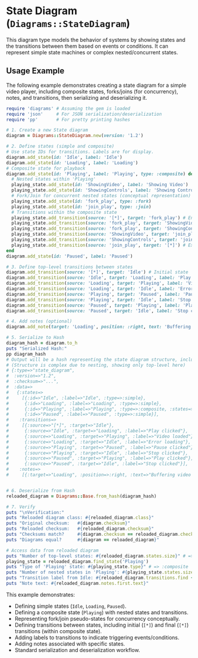 # State Diagram (`Diagrams::StateDiagram`)

This diagram type models the behavior of systems by showing states and the transitions between them based on events or conditions. It can represent simple state machines or complex nested/concurrent states.

## Usage Example

The following example demonstrates creating a state diagram for a simple video player, including composite states, forks/joins (for concurrency), notes, and transitions, then serializing and deserializing it.

```ruby
require 'diagrams' # Assuming the gem is loaded
require 'json'     # For JSON serialization/deserialization
require 'pp'       # For pretty printing hashes

# 1. Create a new State diagram
diagram = Diagrams::StateDiagram.new(version: '1.2')

# 2. Define states (simple and composite)
# Use state IDs for transitions. Labels are for display.
diagram.add_state(id: 'Idle', label: 'Idle')
diagram.add_state(id: 'Loading', label: 'Loading')
# Composite state for playback
diagram.add_state(id: 'Playing', label: 'Playing', type: :composite) do |playing_state|
  # Nested states within 'Playing'
  playing_state.add_state(id: 'ShowingVideo', label: 'Showing Video')
  playing_state.add_state(id: 'ShowingControls', label: 'Showing Controls')
  # Fork/Join for concurrent nested states (conceptual representation)
  playing_state.add_state(id: 'fork_play', type: :fork)
  playing_state.add_state(id: 'join_play', type: :join)
  # Transitions within the composite state
  playing_state.add_transition(source: '[*]', target: 'fork_play') # Entry point
  playing_state.add_transition(source: 'fork_play', target: 'ShowingVideo')
  playing_state.add_transition(source: 'fork_play', target: 'ShowingControls')
  playing_state.add_transition(source: 'ShowingVideo', target: 'join_play')
  playing_state.add_transition(source: 'ShowingControls', target: 'join_play')
  playing_state.add_transition(source: 'join_play', target: '[*]') # Exit point
end
diagram.add_state(id: 'Paused', label: 'Paused')

# 3. Define top-level transitions between states
diagram.add_transition(source: '[*]', target: 'Idle') # Initial state
diagram.add_transition(source: 'Idle', target: 'Loading', label: 'Play clicked')
diagram.add_transition(source: 'Loading', target: 'Playing', label: 'Video loaded')
diagram.add_transition(source: 'Loading', target: 'Idle', label: 'Error loading')
diagram.add_transition(source: 'Playing', target: 'Paused', label: 'Pause clicked')
diagram.add_transition(source: 'Playing', target: 'Idle', label: 'Stop clicked')
diagram.add_transition(source: 'Paused', target: 'Playing', label: 'Play clicked')
diagram.add_transition(source: 'Paused', target: 'Idle', label: 'Stop clicked')

# 4. Add notes (optional)
diagram.add_note(target: 'Loading', position: :right, text: 'Buffering video data...')

# 5. Serialize to Hash
diagram_hash = diagram.to_h
puts "Serialized Hash:"
pp diagram_hash
# Output will be a hash representing the state diagram structure, including nested states.
# (Structure is complex due to nesting, showing only top-level here)
# {:type=>"state_diagram",
#  :version=>"1.2",
#  :checksum=>"...",
#  :data=>
#   {:states=>
#     [{:id=>"Idle", :label=>"Idle", :type=>:simple},
#      {:id=>"Loading", :label=>"Loading", :type=>:simple},
#      {:id=>"Playing", :label=>"Playing", :type=>:composite, :states=>[...], :transitions=>[...]}, # Nested data omitted
#      {:id=>"Paused", :label=>"Paused", :type=>:simple}],
#    :transitions=>
#     [{:source=>"[*]", :target=>"Idle"},
#      {:source=>"Idle", :target=>"Loading", :label=>"Play clicked"},
#      {:source=>"Loading", :target=>"Playing", :label=>"Video loaded"},
#      {:source=>"Loading", :target=>"Idle", :label=>"Error loading"},
#      {:source=>"Playing", :target=>"Paused", :label=>"Pause clicked"},
#      {:source=>"Playing", :target=>"Idle", :label=>"Stop clicked"},
#      {:source=>"Paused", :target=>"Playing", :label=>"Play clicked"},
#      {:source=>"Paused", :target=>"Idle", :label=>"Stop clicked"}],
#    :notes=>
#     [{:target=>"Loading", :position=>:right, :text=>"Buffering video data..."}]}}


# 6. Deserialize from Hash
reloaded_diagram = Diagrams::Base.from_hash(diagram_hash)

# 7. Verify
puts "\nVerification:"
puts "Reloaded diagram class: #{reloaded_diagram.class}"
puts "Original checksum:   #{diagram.checksum}"
puts "Reloaded checksum:   #{reloaded_diagram.checksum}"
puts "Checksums match?     #{diagram.checksum == reloaded_diagram.checksum}"
puts "Diagrams equal?      #{diagram == reloaded_diagram}"

# Access data from reloaded diagram
puts "Number of top-level states: #{reloaded_diagram.states.size}" # => 4
playing_state = reloaded_diagram.find_state('Playing')
puts "Type of 'Playing' state: #{playing_state.type}" # => :composite
puts "Number of nested states in 'Playing': #{playing_state.states.size}" # => 4 (incl. fork/join)
puts "Transition label from Idle: #{reloaded_diagram.transitions.find { |t| t.source == 'Idle'}.label}" # => Play clicked
puts "Note text: #{reloaded_diagram.notes.first.text}"

```

This example demonstrates:
- Defining simple states (`Idle`, `Loading`, `Paused`).
- Defining a composite state (`Playing`) with nested states and transitions.
- Representing fork/join pseudo-states for concurrency conceptually.
- Defining transitions between states, including initial (`[*]`) and final (`[*]`) transitions (within composite state).
- Adding labels to transitions to indicate triggering events/conditions.
- Adding notes associated with specific states.
- Standard serialization and deserialization workflow.